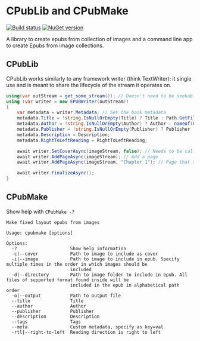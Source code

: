 # CPubLib and CPubMake

[![Build status](https://ci.appveyor.com/api/projects/status/v7a2n4w3mng89ol5?svg=true)](https://ci.appveyor.com/project/Aftnet/cpublib)
[![NuGet version](https://img.shields.io/nuget/v/CPubLib.svg)](https://www.nuget.org/packages/CPubLib/)

A library to create epubs from collection of images and a command line app to create Epubs from image collections.

## CPubLib

CPubLib works similarly to any framework writer (think TextWriter): it single use and is meant to share the lifecycle of the stream it operates on.

```C#
using(var outStream = get_some_stream()); // Doesn't need to be seekable
using (var writer = new EPUBWriter(outStream))
{
	var metadata = writer.Metadata; // Set the book metadata
	metadata.Title = !string.IsNullOrEmpty(Title) ? Title : Path.GetFileNameWithoutExtension(outputFile.Name);
	metadata.Author = !string.IsNullOrEmpty(Author) ? Author : nameof(CPubMake);
	metadata.Publisher = !string.IsNullOrEmpty(Publisher) ? Publisher : nameof(CPubMake);
	metadata.Description = Description;
	metadata.RightToLeftReading = RightToLeftReading;

	await writer.SetCoverAsync(imageStream, false); // Needs to be called before adding any page
	await writer.AddPageAsync(imageStream); // Add a page
	await writer.AddPageAsync(imageStream, "Chapter 1"); // Page that shows up in bookmarks

	await writer.FinalizeAsync();
}
```

## CPubMake

Show help with `CPubMake -?`

```
Make fixed layout epubs from images

Usage: cpubmake [options]

Options:
  -?                    Show help information
  -c|--cover            Path to image to include as cover
  -i|--image            Path to image to include in epub. Specify multiple times in the order in which images should be
                        included
  -d|--directory        Path to image folder to include in epub. All files of supported format found inside will be
                        included in the epub in alphabetical path order
  -o|--output           Path to output file
  --title               Title
  --author              Author
  --publisher           Publisher
  --description         Description
  --tags                Tags
  --meta				Custom metadata, specify as key=val
  -rtl|--right-to-left  Reading direction is right to left
```